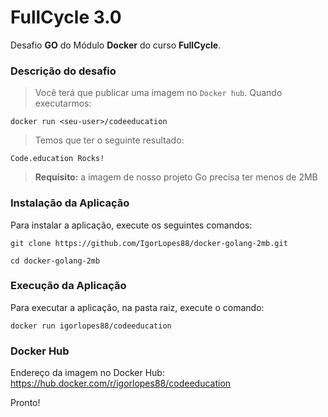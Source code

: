 # FullCycle 3.0

Desafio **GO** do Módulo **Docker** do curso **FullCycle**.

### Descrição do desafio
> Você terá que publicar uma imagem no `Docker hub`. Quando executarmos:
~~~
docker run <seu-user>/codeeducation
~~~
>Temos que ter o seguinte resultado: 
~~~
Code.education Rocks!
~~~
>**Requisito:** a imagem de nosso projeto Go precisa ter menos de 2MB

### Instalação da Aplicação
Para instalar a aplicação, execute os seguintes comandos:
```
git clone https://github.com/IgorLopes88/docker-golang-2mb.git
```
```
cd docker-golang-2mb
``` 

### Execução da Aplicação
Para executar a aplicação, na pasta raiz, execute o comando:

```
docker run igorlopes88/codeeducation
```

### Docker Hub
Endereço da imagem no Docker Hub:
https://hub.docker.com/r/igorlopes88/codeeducation

Pronto!
<br/>
<br/>